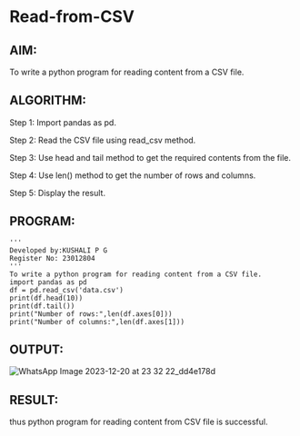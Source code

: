 # Read-from-CSV

## AIM:
To write a python program for reading content from a CSV file.

## ALGORITHM:
Step 1:
Import pandas as pd.

Step 2:
Read the CSV file using read_csv method.

Step 3:
Use head and tail method to get the required contents from the file.

Step 4:
Use len() method to get the number of rows and columns.

Step 5:
Display the result.

## PROGRAM:
```
'''
Developed by:KUSHALI P G
Register No: 23012804
'''
To write a python program for reading content from a CSV file.
import pandas as pd
df = pd.read_csv('data.csv')
print(df.head(10))
print(df.tail())
print("Number of rows:",len(df.axes[0]))
print("Number of columns:",len(df.axes[1]))
```

## OUTPUT:
![WhatsApp Image 2023-12-20 at 23 32 22_dd4e178d](https://github.com/KUSHALI104/Read-from-CSV/assets/150231135/bff7b721-3110-4bc2-94ea-44563e45a8c3)


## RESULT:
thus python program for reading content from CSV file is successful.
